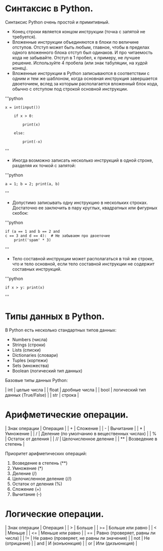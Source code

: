 # Синтаксис в Python.

Синтаксис Python очень простой и примитивный.

- Конец строки является концом инструкции (точка с запятой не требуется).
- Вложенные инструкции объединяются в блоки по величине отступов. Отступ может быть любым, главное, чтобы в пределах одного вложенного блока отступ был одинаков. И про читаемость кода не забывайте. Отступ в 1 пробел, к примеру, не лучшее решение. Используйте 4 пробела (или знак табуляции, на худой конец).
- Вложенные инструкции в Python записываются в соответствии с одним и тем же шаблоном, когда основная инструкция завершается двоеточием, вслед за которым располагается вложенный блок кода, обычно с отступом под строкой основной инструкции.

'''python

    x = int(input())

        if x > 0:

            print(x)

        else:

            print(-x)
'''

- Иногда возможно записать несколько инструкций в одной строке, разделяя их точкой с запятой:

'''python

    a = 1; b = 2; print(a, b)
'''

- Допустимо записывать одну инструкцию в нескольких строках. Достаточно ее заключить в пару круглых, квадратных или фигурных скобок:

'''python

    if (a == 1 and b == 2 and
    c == 3 and d == 4):  # Не забываем про двоеточие
        print('spam' * 3)
'''

- Тело составной инструкции может располагаться в той же строке, что и тело основной, если тело составной инструкции не содержит составных инструкций.

'''python

    if x > y: print(x)
'''

# Типы данных в Python.

В Python есть несколько стандартных типов данных:

- Numbers (числа)
- Strings (строки)
- Lists (списки)
- Dictionaries (словари)
- Tuples (кортежи)
- Sets (множества)
- Boolean (логический тип данных)

Базовые типы данных Python:

| int | целые числа |
| float | дробные числа |
| bool | логический тип данных (True/False) |
| str | строка |

# Арифметические операции.

| Знак операции | Операция |
| + | Сложение |
| - | Вычитание |
| * | Умножение |
| / | Деление (по умолчанию в вещественных числах) |
| % | Остаток от деления |
| // | Целочисленное деление |
| ** | Возведение в степень |

Приоритет арифметических операций:

1. Возведение в степень (**)
2. Умножение (*) 
3. Деление (/)
4. Целочисленное деление (//)
5. Остаток от деления (%)
6. Сложение (+)
7. Вычитание (-)

# Логические операции.

| Знак операции | Операция |
| > | Больше |
| >= | Больше или равно |
| < | Меньше |
| <= | Меньше или равно |
| == | Равно (проверяет, равны ли числа) |
| != | Не равно (проверяет, не равны ли значения) |
| not | Не (отрицание) |
| and | И (конъюнкция) |
| or | Или (дизъюнкция) |

